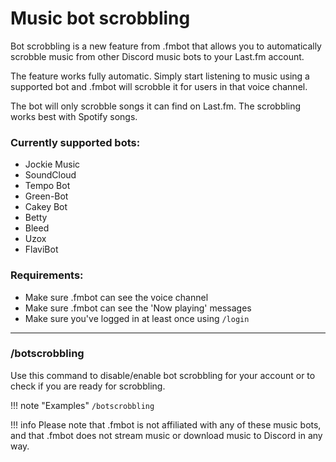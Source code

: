 # Music bot scrobbling

Bot scrobbling is a new feature from .fmbot that allows you to automatically scrobble music from other Discord music bots to your Last.fm account. 

The feature works fully automatic. Simply start listening to music using a supported bot and .fmbot will scrobble it for users in that voice channel.

The bot will only scrobble songs it can find on Last.fm. The scrobbling works best with Spotify songs.

### Currently supported bots: 

- Jockie Music
- SoundCloud
- Tempo Bot
- Green-Bot
- Cakey Bot
- Betty
- Bleed
- Uzox
- FlaviBot

### Requirements:

* Make sure .fmbot can see the voice channel
* Make sure .fmbot can see the 'Now playing' messages
* Make sure you've logged in at least once using `/login`

---

### /botscrobbling

Use this command to disable/enable bot scrobbling for your account or to check if you are ready for scrobbling.

!!! note "Examples"
    `/botscrobbling`
    
!!! info
    Please note that .fmbot is not affiliated with any of these music bots, and that .fmbot does not stream music or download music to Discord in any way.